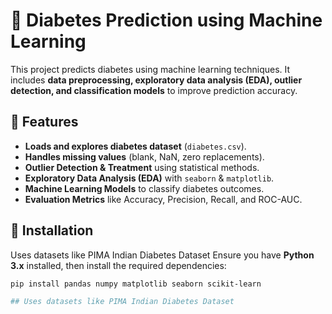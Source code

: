 # 🏥 Diabetes Prediction using Machine Learning

This project predicts diabetes using machine learning techniques. It includes **data preprocessing, exploratory data analysis (EDA), outlier detection, and classification models** to improve prediction accuracy.

## 📌 Features
- **Loads and explores diabetes dataset** (`diabetes.csv`).
- **Handles missing values** (blank, NaN, zero replacements).
- **Outlier Detection & Treatment** using statistical methods.
- **Exploratory Data Analysis (EDA)** with `seaborn` & `matplotlib`.
- **Machine Learning Models** to classify diabetes outcomes.
- **Evaluation Metrics** like Accuracy, Precision, Recall, and ROC-AUC.

## 🚀 Installation
Uses datasets like PIMA Indian Diabetes Dataset
Ensure you have **Python 3.x** installed, then install the required dependencies:
```bash
pip install pandas numpy matplotlib seaborn scikit-learn

## Uses datasets like PIMA Indian Diabetes Dataset
